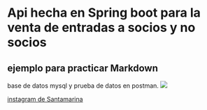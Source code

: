 
# Api hecha en Spring boot para la venta de entradas a socios y no socios

## ejemplo para practicar Markdown

base de datos mysql y prueba de datos en postman.
![]([https://url-de-la-imagen.com](https://pbs.twimg.com/profile_images/1058829422239903744/srXIFfIn_400x400.jpg))

[instagram de Santamarina](https://www.instagram.com/clubsantamarina/?hl=es)

